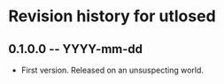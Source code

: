 # Revision history for utlosed

## 0.1.0.0 -- YYYY-mm-dd

* First version. Released on an unsuspecting world.
